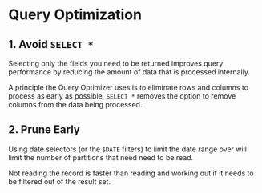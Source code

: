 # Query Optimization

## 1. Avoid `SELECT *`

Selecting only the fields you need to be returned improves query performance by
reducing the amount of data that is processed internally.

A principle the Query Optimizer uses is to eliminate rows and columns to process as
early as possible, `SELECT *` removes the option to remove columns from the data being
processed.

## 2. Prune Early

Using date selectors (or the `$DATE` filters) to limit the date range over will
limit the number of partitions that need need to be read.

Not reading the record is faster than reading and working out if it needs to be
filtered out of the result set.
